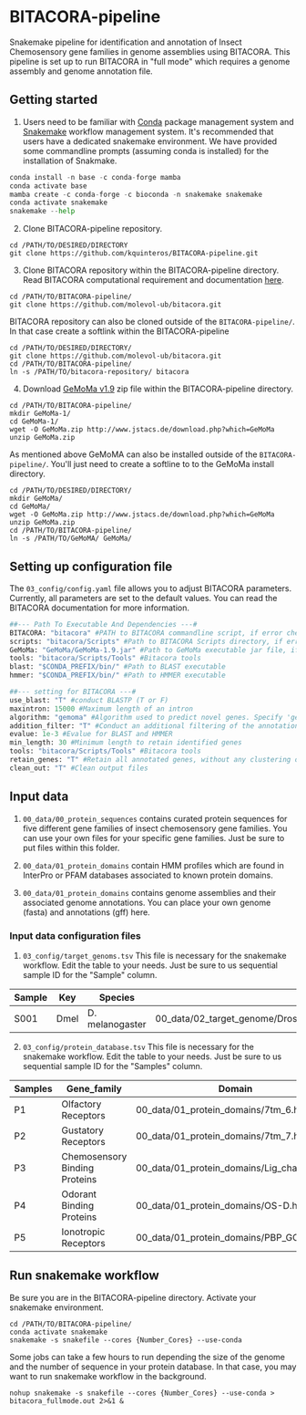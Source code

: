# BITACORA-pipeline

Snakemake pipeline for identification and annotation of Insect Chemosensory gene families in genome assemblies using BITACORA. This pipeline is set up to run BITACORA in "full mode" which requires a genome assembly and genome annotation file. 

## Getting started
1. Users need to be familiar with [Conda](https://docs.conda.io/en/latest/) package management system and [Snakemake](https://snakemake.readthedocs.io/en/stable/) workflow management system. It's recommended that users have a dedicated snakemake environment. We have provided some commandline prompts (assuming conda is installed) for the installation of Snakmake.
```python 
conda install -n base -c conda-forge mamba
conda activate base
mamba create -c conda-forge -c bioconda -n snakemake snakemake
conda activate snakemake
snakemake --help
```
2. Clone BITACORA-pipeline repository. 
```
cd /PATH/TO/DESIRED/DIRECTORY
git clone https://github.com/kquinteros/BITACORA-pipeline.git
```
3. Clone BITACORA repository within the BITACORA-pipeline directory. Read BITACORA computational requirement and documentation [here](https://github.com/molevol-ub/bitacora). 
```
cd /PATH/TO/BITACORA-pipeline/
git clone https://github.com/molevol-ub/bitacora.git
```
   BITACORA repository can also be cloned outside of the ```BITACORA-pipeline/```. In that case create a softlink within the BITACORA-pipeline
```
cd /PATH/TO/DESIRED/DIRECTORY/
git clone https://github.com/molevol-ub/bitacora.git
cd /PATH/TO/BITACORA-pipeline/
ln -s /PATH/TO/bitacora-repository/ bitacora
```
4. Download [GeMoMa v1.9](http://www.jstacs.de/download.php?which=GeMoMa) zip file within the BITACORA-pipeline directory. 

```
cd /PATH/TO/BITACORA-pipeline/
mkdir GeMoMa-1/
cd GeMoMa-1/
wget -O GeMoMa.zip http://www.jstacs.de/download.php?which=GeMoMa
unzip GeMoMa.zip
```
   As mentioned above GeMoMA can also be installed outside of the ```BITACORA-pipeline/```. You'll just need to create a softline to to the GeMoMa install directory. 
```
cd /PATH/TO/DESIRED/DIRECTORY/
mkdir GeMoMa/
cd GeMoMa/
wget -O GeMoMa.zip http://www.jstacs.de/download.php?which=GeMoMa
unzip GeMoMa.zip
cd /PATH/TO/BITACORA-pipeline/
ln -s /PATH/TO/GeMoMA/ GeMoMa/
```   
## Setting up configuration file
The ```03_config/config.yaml``` file allows you to adjust BITACORA parameters. Currently, all parameters are set to the default values. You can read the BITACORA documentation for more information. 

```python
##--- Path To Executable And Dependencies ---#
BITACORA: "bitacora" #PATH to BITACORA commandline script, if error check params for rule "bitacora_full" in 02_rules/bitacora-pipeline.smk
scripts: "bitacora/Scripts" #Path to BITACORA Scripts directory, if error check params for rule "bitacora_full" in 02_rules/bitacora-pipeline.smk
GeMoMa: "GeMoMa/GeMoMa-1.9.jar" #Path to GeMoMa executable jar file, if error check params for rule "bitacora_full" in 02_rules/bitacora-pipeline.smk
tools: "bitacora/Scripts/Tools" #Bitacora tools
blast: "$CONDA_PREFIX/bin/" #Path to BLAST executable
hmmer: "$CONDA_PREFIX/bin/" #Path to HMMER executable

##--- setting for BITACORA ---#
use_blast: "T" #conduct BLASTP (T or F)
maxintron: 15000 #Maximum length of an intron
algorithm: "gemoma" #Algorithm used to predict novel genes. Specify 'gemoma' or 'proximity'
addition_filter: "T" #Conduct an additional filtering of the annotations if True. Specify 'T' or 'F' 
evalue: 1e-3 #Evalue for BLAST and HMMER
min_length: 30 #Minimum length to retain identified genes
tools: "bitacora/Scripts/Tools" #Bitacora tools
retain_genes: "T" #Retain all annotated genes, without any clustering of identical copies
clean_out: "T" #Clean output files
```

## Input data

1. ```00_data/00_protein_sequences``` contains curated protein sequences for five different gene families of insect chemosensory gene families. You can use your own files for your specific gene families. Just be sure to put files within this folder. 

2. ```00_data/01_protein_domains``` contain HMM profiles which are found in InterPro or PFAM databases associated to known protein domains.

3. ```00_data/01_protein_domains``` contains genome assemblies and their associated genome annotations. You can place your own genome (fasta) and annotations (gff) here. 


### Input data configuration files

1. ```03_config/target_genoms.tsv``` This file is necessary for the snakemake workflow. Edit the table to your needs. Just be sure to us sequential sample ID for the "Sample" column. 

| Sample | Key  | Species         | FASTA                                                                       | GFF                                                                                     |
|--------|------|-----------------|-----------------------------------------------------------------------------|-----------------------------------------------------------------------------------------|
| S001   | Dmel | D. melanogaster | 00_data/02_target_genome/Drosophila_melanogaster.BDGP6.dna.chromosome.2R.fa | 00_data/02_target_genome/rosophila_melanogaster.BDGP6.95.chromosome.2R.reformatted.gff3 |

2. ```03_config/protein_database.tsv``` This file is necessary for the snakemake workflow. Edit the table to your needs. Just be sure to us sequential sample ID for the "Samples" column. 

| Samples | Gene_family                   | Domain                                  | Sequences                                 |
|---------|-------------------------------|-----------------------------------------|-------------------------------------------|
| P1      | Olfactory Receptors           | 00_data/01_protein_domains/7tm_6.hmm    | 00_data/00_protein_sequences/OR_db.fasta  |
| P2      | Gustatory Receptors           | 00_data/01_protein_domains/7tm_7.hmm    | 00_data/00_protein_sequences/GR_db.fasta  |
| P3      | Chemosensory Binding Proteins | 00_data/01_protein_domains/Lig_chan.hmm | 00_data/00_protein_sequences/CSP_db.fasta |
| P4      | Odorant Binding Proteins      | 00_data/01_protein_domains/OS-D.hmm     | 00_data/00_protein_sequences/OBP_db.fasta |
| P5      | Ionotropic Receptors          | 00_data/01_protein_domains/PBP_GOBP.hmm | 00_data/00_protein_sequences/IR_db.fasta  |

## Run snakemake workflow

Be sure you are in the BITACORA-pipeline directory. Activate your snakemake environment. 

```
cd /PATH/TO/BITACORA-pipeline/
conda activate snakemake 
snakemake -s snakefile --cores {Number_Cores} --use-conda 
```
Some jobs can take a few hours to run depending the size of the genome and the number of sequence in your protein database. In that case, you may want to run snakemake workflow in the background. 

```
nohup snakemake -s snakefile --cores {Number_Cores} --use-conda > bitacora_fullmode.out 2>&1 &
```
